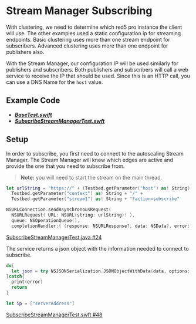 # Stream Manager Subscribing

With clustering, we need to determine which red5 pro instance the client will use. The other examples used a static configuration ip for streaming endpoints. Basic clustering uses more than one stream endpoint for subscribers. Advanced clustering uses more than one endpoint for publishers also.

With the Stream Manager, our configuration IP will be used similarly for publishers and subscribers. Both publishers and subscribers will call a web service to receive the IP that should be used. Since this is an HTTP call, you can use a DNS Name for the `host` value. 

## Example Code

- ***[BaseTest.swift](../BaseTest.swift)***
- ***[SubscribeStreamManagerTest.swft](SubscribeStreamManagerTest.swft)***

## Setup

In order to subscribe, you first need to connect to the autoscaling Stream Manager. The Stream Manager will know which edges are active and provide the one that you need to subscribe from.

> **Note:** you will need to start the stream on the main thread.

```Swift
let urlString = "https://" + (Testbed.getParameter("host") as! String) + "/streammanager/api/3.1/event/" +
  Testbed.getParameter("context") as! String + "/" +
  Testbed.getParameter("stream1") as! String + "?action=subscribe"

NSURLConnection.sendAsynchronousRequest(
  NSURLRequest( URL: NSURL(string: urlString)! ),
  queue: NSOperationQueue(),
  completionHandler:{ (response: NSURLResponse?, data: NSData?, error: NSError?) -> Void in
```

[SubscribeStreamManagerTest.java #24](SubscribeStreamManagerTest.java#L24)

The service returns a json object with the information needed to connect to subscribe.

```Swift
do{
  let json = try NSJSONSerialization.JSONObjectWithData(data, options: NSJSONReadingOptions())
}catch{
  print(error)
  return
}

let ip = ["serverAddress"]
```

[SubscribeStreamManagerTest.swft #48](SubscribeStreamManagerTest.swft#L48)
